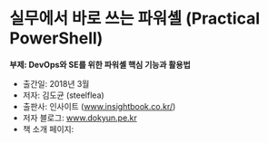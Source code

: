 # 실무에서 바로 쓰는 파워셸 (Practical PowerShell)
**부제: DevOps와 SE를 위한 파워셸 핵심 기능과 활용법**

- 출간일: 2018년 3월  
- 저자: 김도균 (steelflea)  
- 출판사: 인사이트 (www.insightbook.co.kr/)  
- 저자 블로그: www.dokyun.pe.kr  
- 책 소개 페이지:  
